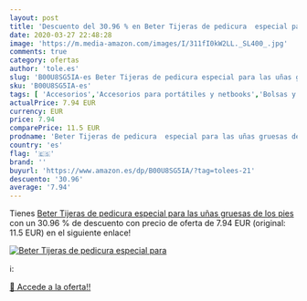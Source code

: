 ```yaml
---
layout: post
title: 'Descuento del 30.96 % en Beter Tijeras de pedicura  especial para'
date: 2020-03-27 22:48:28
image: 'https://m.media-amazon.com/images/I/311fI0kW2LL._SL400_.jpg'
comments: true
category: ofertas
author: 'tole.es'
slug: 'B00U8SG5IA-es Beter Tijeras de pedicura especial para las uñas gruesas...'
sku: 'B00U8SG5IA-es'
tags: [ 'Accesorios','Accesorios para portátiles y netbooks','Bolsas y fundas para portátiles y netbooks','Informática','Mochilas para portátiles y netbooks','tijeras', ]
actualPrice: 7.94 EUR
currency: EUR
price: 7.94
comparePrice: 11.5 EUR
prodname: 'Beter Tijeras de pedicura  especial para las uñas gruesas de los pies'
country: 'es'
flag: '🇪🇸'
brand: ''
buyurl: 'https://www.amazon.es/dp/B00U8SG5IA/?tag=tolees-21'
descuento: '30.96'
average: '7.94'
---
```


Tienes [Beter Tijeras de pedicura  especial para las uñas gruesas de los pies](https://www.amazon.es/dp/B00U8SG5IA/?tag=tolees-21) con un 30.96 % de descuento con precio de oferta de 7.94 EUR (original: 11.5 EUR) en el siguiente enlace!

[![Beter Tijeras de pedicura  especial para](https://m.media-amazon.com/images/I/311fI0kW2LL._SL400_.jpg)](https://www.amazon.es/dp/B00U8SG5IA/?tag=tolees-21)

ℹ️:


[🛒 Accede a la oferta!!](https://www.amazon.es/dp/B00U8SG5IA/?tag=tolees-21)

